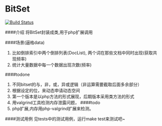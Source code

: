 BitSet
===================

[![Build Status](https://travis-ci.org/weedge/bitset.svg)](https://travis-ci.org/weedge/bitset)

####介绍
将BitSet封装成类,用于php扩展调用

####场景(逼格data)
1. 比如倒排索引中两个倒排列表(DocList), 两个词在那些文档中同时出现(获取共现频率)
2. 统计大量数据中每一个数据出现次数(频率)    

####todone
1. 不同bitset的与，非，或，异或逻辑（非运算需要截取后面多余部分）
2. 根据设定的位，来动态申请动态空间
3. 第一个版本是以php方法的形式展现，后期版本采用类方法的形式
4. 用valgrind工具检测内存泄露问题，
####todo
1. php扩展,内存用php-valgrind扩展来检测。

####测试用例
见tests中的测试用例，运行make test来测试吧~
